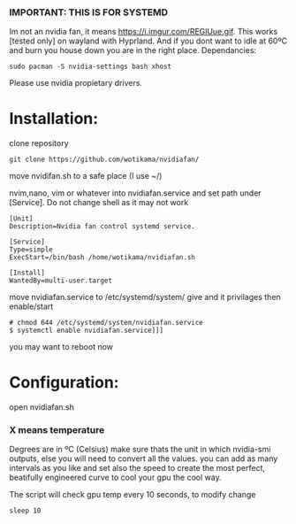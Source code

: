 ### IMPORTANT: THIS IS FOR SYSTEMD

Im not an nvidia fan, it means https://i.imgur.com/REGlUue.gif. This works [tested only] on wayland with Hyprland. And if you dont want to idle at 60ºC and burn you house down you are in the right place.
Dependancies:
```
sudo pacman -S nvidia-settings bash xhost
```
Please use nvidia propietary drivers.

# Installation:
clone repository
```
git clone https://github.com/wotikama/nvidiafan/
```
move nvidifan.sh to a safe place (I use ~/)

nvim,nano, vim or whatever into nvidiafan.service
and set path under [Service]. Do not change shell as it may not work
```
[Unit]
Description=Nvidia fan control systemd service.

[Service]
Type=simple
ExecStart=/bin/bash /home/wotikama/nvidiafan.sh

[Install]
WantedBy=multi-user.target
```
move nvidiafan.service to /etc/systemd/system/
give and it privilages then enable/start
```
# chmod 644 /etc/systemd/system/nvidiafan.service
$ systemctl enable nvidiafan.service]]]
```
you may want to reboot now

# Configuration:
open nvidiafan.sh 

### X means temperature 
Degrees are in ºC (Celsius) make sure thats the unit in which nvidia-smi outputs, else you will need to convert all the values.
you can add as many intervals as you like and set also the speed to create the most perfect, beatifully engineered curve to cool your gpu the cool way.

The script will check gpu temp every 10 seconds, to modify change
```
sleep 10
```
